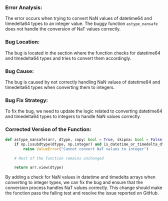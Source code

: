 ### Error Analysis:
The error occurs when trying to convert NaN values of datetime64 and timedelta64 types to an integer value. The buggy function `astype_nansafe` does not handle the conversion of NaT values correctly.

### Bug Location:
The bug is located in the section where the function checks for datetime64 and timedelta64 types and tries to convert them accordingly.

### Bug Cause:
The bug is caused by not correctly handling NaN values of datetime64 and timedelta64 types when converting them to integers.

### Bug Fix Strategy:
To fix the bug, we need to update the logic related to converting datetime64 and timedelta64 types to integers to handle NaN values correctly.

### Corrected Version of the Function:
```python
def astype_nansafe(arr, dtype, copy: bool = True, skipna: bool = False):
    if np.issubdtype(dtype, np.integer) and is_datetime_or_timedelta_dtype(arr) and isna(arr):
        raise ValueError("Cannot convert NaT values to integer")
    
    # Rest of the function remains unchanged

    return arr.view(dtype)
```

By adding a check for NaN values in datetime and timedelta arrays when converting to integer types, we can fix the bug and ensure that the conversion process handles NaT values correctly. This change should make the function pass the failing test and resolve the issue reported on GitHub.